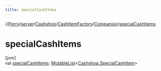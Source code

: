 ```yaml
---
title: specialCashItems
---
```

//[Perry](../../../../../index.html)/[server](../../../index.html)/[Cashshop](../../index.html)/[CashItemFactory](../index.html)/[Companion](index.html)/[specialCashItems](special-cash-items.html)



# specialCashItems



[jvm]\
val [specialCashItems](special-cash-items.html): [MutableList](https://kotlinlang.org/api/latest/jvm/stdlib/kotlin.collections/-mutable-list/index.html)&lt;[Cashshop.SpecialCashItem](../../-special-cash-item/index.html)&gt;




